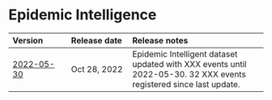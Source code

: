 # Epidemic Intelligence


| Version&nbsp;&nbsp;&nbsp;&nbsp;&nbsp;&nbsp;&nbsp;&nbsp;&nbsp; | Release&nbsp;date&nbsp; | Release notes |
| :--- | :--- | :---  |
| [2022-05-30](../../../raw/master/data/epidemic-intelligence-2022-05-30.zip) | Oct 28, 2022 | Epidemic Intelligent dataset updated with XXX events until 2022-05-30. 32 XXX events registered since last update. |

